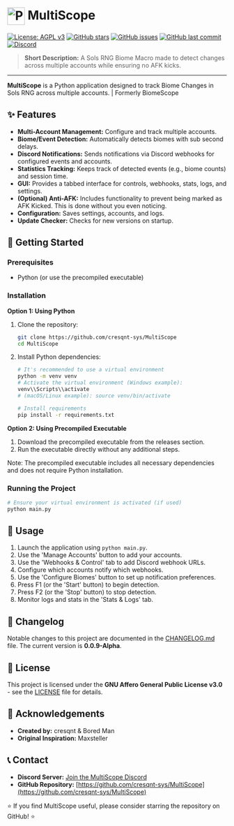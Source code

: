 # <img src="biomescope.ico" alt="Project Logo" width="40" style="vertical-align: middle;"/>&nbsp;MultiScope


[![License: AGPL v3](https://img.shields.io/badge/License-AGPL_v3-blue.svg)](https://www.gnu.org/licenses/agpl-3.0)
[![GitHub stars](https://img.shields.io/github/stars/cresqnt-sys/MultiScope?style=social)](https://github.com/cresqnt-sys/MultiScope/stargazers)
[![GitHub issues](https://img.shields.io/github/issues/cresqnt-sys/MultiScope)](https://github.com/cresqnt-sys/MultiScope/issues)
[![GitHub last commit](https://img.shields.io/github/last-commit/cresqnt-sys/MultiScope)](https://github.com/cresqnt-sys/MultiScope/commits/main)
[![Discord](https://img.shields.io/badge/Discord-Join%20Chat-7289DA.svg?logo=discord&logoColor=white)](https://discord.gg/6cuCu6ymkX)


> **Short Description:** A Sols RNG Biome Macro made to detect changes across multiple accounts while ensuring no AFK kicks.

---

**MultiScope** is a Python application designed to track Biome Changes in Sols RNG across multiple accounts. | Formerly BiomeScope

## ✨ Features

*   **Multi-Account Management:** Configure and track multiple accounts.
*   **Biome/Event Detection:** Automatically detects biomes with sub second delays.
*   **Discord Notifications:** Sends notifications via Discord webhooks for configured events and accounts.
*   **Statistics Tracking:** Keeps track of detected events (e.g., biome counts) and session time.
*   **GUI:** Provides a tabbed interface for controls, webhooks, stats, logs, and settings.
*   **(Optional) Anti-AFK:** Includes functionality to prevent being marked as AFK Kicked. This is done without you even noticing.
*   **Configuration:** Saves settings, accounts, and logs.
*   **Update Checker:** Checks for new versions on startup.

## 🚀 Getting Started

### Prerequisites

*   Python (or use the precompiled executable)

### Installation

**Option 1: Using Python**

1.  Clone the repository:
    ```bash
    git clone https://github.com/cresqnt-sys/MultiScope
    cd MultiScope 
    ```
2.  Install Python dependencies:
    ```bash
    # It's recommended to use a virtual environment
    python -m venv venv
    # Activate the virtual environment (Windows example):
    venv\\Scripts\\activate 
    # (macOS/Linux example): source venv/bin/activate

    # Install requirements
    pip install -r requirements.txt
    ```

**Option 2: Using Precompiled Executable**

1.  Download the precompiled executable from the releases section.
2.  Run the executable directly without any additional steps.

Note: The precompiled executable includes all necessary dependencies and does not require Python installation.

### Running the Project

```bash
# Ensure your virtual environment is activated (if used)
python main.py 
```

## 🔧 Usage


1.  Launch the application using `python main.py`.
2.  Use the 'Manage Accounts' button to add your accounts.
3.  Use the 'Webhooks & Control' tab to add Discord webhook URLs.
4.  Configure which accounts notify which webhooks.
5.  Use the 'Configure Biomes' button to set up notification preferences. 
6.  Press F1 (or the 'Start' button) to begin detection.
7.  Press F2 (or the 'Stop' button) to stop detection.
8.  Monitor logs and stats in the 'Stats & Logs' tab.

## 📄 Changelog

Notable changes to this project are documented in the [CHANGELOG.md](CHANGELOG.md) file. The current version is **0.0.9-Alpha**.

## 📜 License

This project is licensed under the **GNU Affero General Public License v3.0** - see the [LICENSE](LICENSE) file for details.

## 🙏 Acknowledgements

*   **Created by:** cresqnt & Bored Man
*   **Original Inspiration:** Maxsteller

## 📞 Contact

*   **Discord Server:** [Join the MultiScope Discord](https://discord.gg/6cuCu6ymkX)
*   **GitHub Repository:** [https://github.com/cresqnt-sys/MultiScope](https://github.com/cresqnt-sys/MultiScope)

⭐ If you find MultiScope useful, please consider starring the repository on GitHub! ⭐
